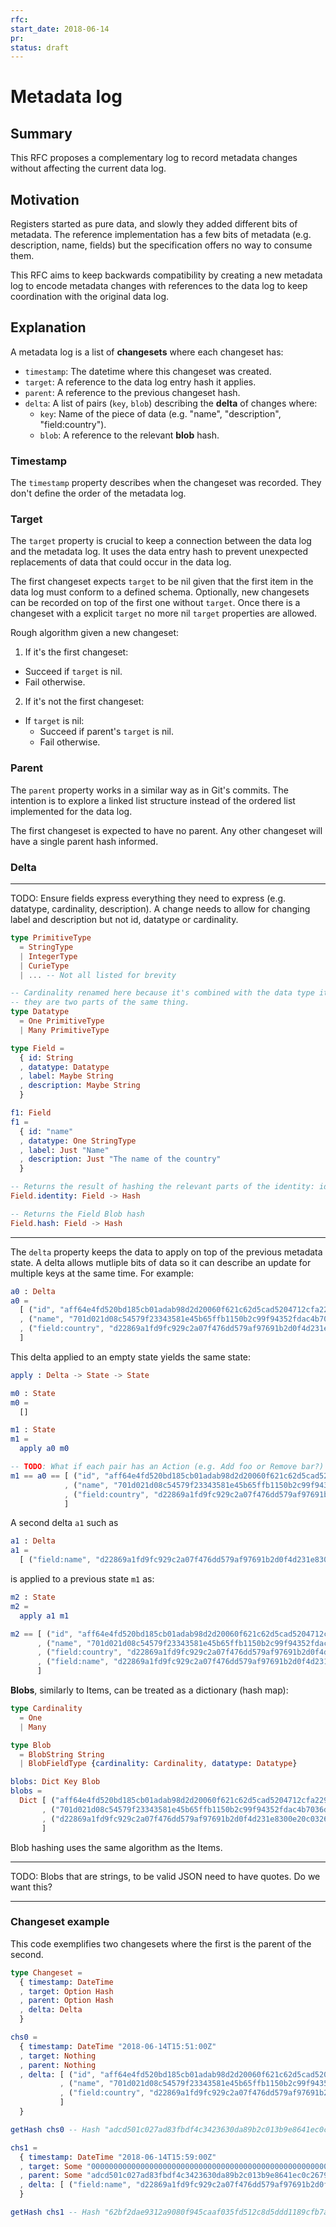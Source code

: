 ```yaml
---
rfc:
start_date: 2018-06-14
pr:
status: draft
---
```


# Metadata log

## Summary

This RFC proposes a complementary log to record metadata changes without
affecting the current data log.


## Motivation

Registers started as pure data, and slowly they added different bits of
metadata. The reference implementation has a few bits of metadata (e.g.
description, name, fields) but the specification offers no way to consume
them.

This RFC aims to keep backwards compatibility by creating a new metadata log
to encode metadata changes with references to the data log to keep
coordination with the original data log.


## Explanation

A metadata log is a list of **changesets** where each changeset has:

* `timestamp`: The datetime where this changeset was created.
* `target`: A reference to the data log entry hash it applies.
* `parent`: A reference to the previous changeset hash.
* `delta`: A list of pairs (`key`, `blob`) describing the **delta** of changes where:
  * `key`: Name of the piece of data (e.g. "name", "description",
      "field:country").
  * `blob`: A reference to the relevant **blob** hash.

### Timestamp

The `timestamp` property describes when the changeset was recorded. They don't
define the order of the metadata log.

### Target

The `target` property is crucial to keep a connection between the data log and
the metadata log. It uses the data entry hash to prevent unexpected
replacements of data that could occur in the data log.

The first changeset expects `target` to be nil given that the first item in
the data log must conform to a defined schema. Optionally, new changesets can
be recorded on top of the first one without `target`. Once there is a
changeset with a explicit `target` no more nil `target` properties are
allowed.

Rough algorithm given a new changeset:

1. If it's the first changeset:
  * Succeed if `target` is nil.
  * Fail otherwise.
2. If it's not the first changeset:
  * If `target` is nil:
    * Succeed if parent's `target` is nil.
    * Fail otherwise.

### Parent

The `parent` property works in a similar way as in Git's commits. The
intention is to explore a linked list structure instead of the ordered list
implemented for the data log.

The first changeset is expected to have no parent. Any other changeset will
have a single parent hash informed.

### Delta

---

TODO: Ensure fields express everything they need to express (e.g. datatype,
cardinality, description). A change needs to allow for changing label and
description but not id, datatype or cardinality.

```elm
type PrimitiveType
  = StringType
  | IntegerType
  | CurieType
  | ... -- Not all listed for brevity

-- Cardinality renamed here because it's combined with the data type itself as
-- they are two parts of the same thing.
type Datatype
  = One PrimitiveType
  | Many PrimitiveType

type Field =
  { id: String
  , datatype: Datatype
  , label: Maybe String
  , description: Maybe String
  }

f1: Field
f1 =
  { id: "name"
  , datatype: One StringType
  , label: Just "Name"
  , description: Just "The name of the country"
  }

-- Returns the result of hashing the relevant parts of the identity: id, datatype
Field.identity: Field -> Hash

-- Returns the Field Blob hash
Field.hash: Field -> Hash
```

---

The `delta` property keeps the data to apply on top of the previous metadata
state. A delta allows mutliple bits of data so it can describe an update for
multiple keys at the same time. For example:

```elm
a0 : Delta
a0 =
  [ ("id", "aff64e4fd520bd185cb01adab98d2d20060f621c62d5cad5204712cfa2294ef7")
  , ("name", "701d021d08c54579f23343581e45b65ffb1150b2c99f94352fdac4b7036dbbd5")
  , ("field:country", "d22869a1fd9fc929c2a07f476dd579af97691b2d0f4d231e8300e20c0326dd6b")
  ]
```

This delta applied to an empty state yields the same state:

```elm
apply : Delta -> State -> State

m0 : State
m0 =
  []

m1 : State
m1 =
  apply a0 m0

-- TODO: What if each pair has an Action (e.g. Add foo or Remove bar?)
m1 == a0 == [ ("id", "aff64e4fd520bd185cb01adab98d2d20060f621c62d5cad5204712cfa2294ef7")
            , ("name", "701d021d08c54579f23343581e45b65ffb1150b2c99f94352fdac4b7036dbbd5")
            , ("field:country", "d22869a1fd9fc929c2a07f476dd579af97691b2d0f4d231e8300e20c0326dd6b")
            ]
```

A second delta `a1` such as

```elm
a1 : Delta
a1 =
  [ ("field:name", "d22869a1fd9fc929c2a07f476dd579af97691b2d0f4d231e8300e20c0326dd6b") ]
```

is applied to a previous state `m1` as:

```elm
m2 : State
m2 =
  apply a1 m1

m2 == [ ("id", "aff64e4fd520bd185cb01adab98d2d20060f621c62d5cad5204712cfa2294ef7")
      , ("name", "701d021d08c54579f23343581e45b65ffb1150b2c99f94352fdac4b7036dbbd5")
      , ("field:country", "d22869a1fd9fc929c2a07f476dd579af97691b2d0f4d231e8300e20c0326dd6b")
      , ("field:name", "d22869a1fd9fc929c2a07f476dd579af97691b2d0f4d231e8300e20c0326dd6b")
      ]
```

**Blobs**, similarly to Items, can be treated as a dictionary (hash map):

```elm
type Cardinality
  = One
  | Many

type Blob
  = BlobString String
  | BlobFieldType {cardinality: Cardinality, datatype: Datatype}

blobs: Dict Key Blob
blobs =
  Dict [ ("aff64e4fd520bd185cb01adab98d2d20060f621c62d5cad5204712cfa2294ef7", BlobString "country")
       , ("701d021d08c54579f23343581e45b65ffb1150b2c99f94352fdac4b7036dbbd5", BlobString "Country")
       , ("d22869a1fd9fc929c2a07f476dd579af97691b2d0f4d231e8300e20c0326dd6b", BlobFieldType {cardinality: One, datatype: DatatypeString})
       ]
```

Blob hashing uses the same algorithm as the Items.

---

TODO: Blobs that are strings, to be valid JSON need to have quotes. Do we want
this?

---

### Changeset example

This code exemplifies two changesets where the first is the parent of the
second.

```elm
type Changeset =
  { timestamp: DateTime
  , target: Option Hash
  , parent: Option Hash
  , delta: Delta
  }

chs0 =
  { timestamp: DateTime "2018-06-14T15:51:00Z"
  , target: Nothing
  , parent: Nothing
  , delta: [ ("id", "aff64e4fd520bd185cb01adab98d2d20060f621c62d5cad5204712cfa2294ef7")
           , ("name", "701d021d08c54579f23343581e45b65ffb1150b2c99f94352fdac4b7036dbbd5")
           , ("field:country", "d22869a1fd9fc929c2a07f476dd579af97691b2d0f4d231e8300e20c0326dd6b")
           ]
  }

getHash chs0 -- Hash "adcd501c027ad83fbdf4c3423630da89b2c013b9e8641ec0c2679ed33b2cc0d6"

chs1 =
  { timestamp: DateTime "2018-06-14T15:59:00Z"
  , target: Some "0000000000000000000000000000000000000000000000000000000000000000"
  , parent: Some "adcd501c027ad83fbdf4c3423630da89b2c013b9e8641ec0c2679ed33b2cc0d6"
  , delta: [ ("field:name", "d22869a1fd9fc929c2a07f476dd579af97691b2d0f4d231e8300e20c0326dd6b") ]
  }

getHash chs1 -- Hash "62bf2dae9312a9080f945caaf035fd512c8d5ddd1189cfb7ae04489e564ca379"
```
